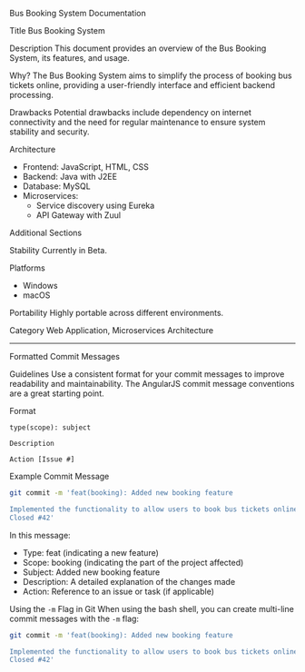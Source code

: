  Bus Booking System Documentation

Title
Bus Booking System

Description
This document provides an overview of the Bus Booking System, its features, and usage.

 Why?
The Bus Booking System aims to simplify the process of booking bus tickets online, providing a user-friendly interface and efficient backend processing.

Drawbacks
Potential drawbacks include dependency on internet connectivity and the need for regular maintenance to ensure system stability and security.

Architecture
- Frontend: JavaScript, HTML, CSS
- Backend: Java with J2EE
- Database: MySQL
- Microservices: 
  - Service discovery using Eureka
  - API Gateway with Zuul

Additional Sections

 Stability
Currently in Beta.

 Platforms
- Windows
- macOS

Portability
Highly portable across different environments.

 Category
Web Application, Microservices Architecture

---

Formatted Commit Messages

Guidelines
Use a consistent format for your commit messages to improve readability and maintainability. The AngularJS commit message conventions are a great starting point.

 Format
```
type(scope): subject

Description

Action [Issue #]
```

 Example Commit Message
```bash
git commit -m 'feat(booking): Added new booking feature

Implemented the functionality to allow users to book bus tickets online. 
Closed #42'
```

In this message:
- Type: feat (indicating a new feature)
- Scope: booking (indicating the part of the project affected)
- Subject: Added new booking feature
- Description: A detailed explanation of the changes made
- Action: Reference to an issue or task (if applicable)

 Using the `-m` Flag in Git
When using the bash shell, you can create multi-line commit messages with the `-m` flag:
```bash
git commit -m 'feat(booking): Added new booking feature

Implemented the functionality to allow users to book bus tickets online. 
Closed #42'
```
